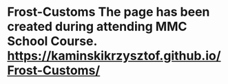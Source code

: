# Frost-Customs The page has been created during attending MMC School Course. https://kaminskikrzysztof.github.io/Frost-Customs/
